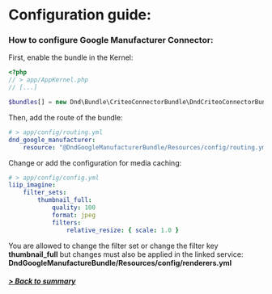 # Configuration guide:

### How to configure Google Manufacturer Connector:

First, enable the bundle in the Kernel: 
```php
<?php
// > app/AppKernel.php
// [...]

$bundles[] = new Dnd\Bundle\CriteoConnectorBundle\DndCriteoConnectorBundle();
```
Then, add the route of the bundle:
```yml
# > app/config/routing.yml
dnd_google_manufacturer:
    resource: "@DndGoogleManufacturerBundle/Resources/config/routing.yml"
``` 
Change or add the configuration for media caching:
```yml
# > app/config/config.yml
liip_imagine:
    filter_sets:
        thumbnail_full:
            quality: 100
            format: jpeg
            filters:
                relative_resize: { scale: 1.0 }
```
You are allowed to change the filter set or change the filter key **thumbnail_full** but changes must also be applied in the linked service: **DndGoogleManufactureBundle/Resources/config/renderers.yml**

##### [> Back to summary](../summary.md)